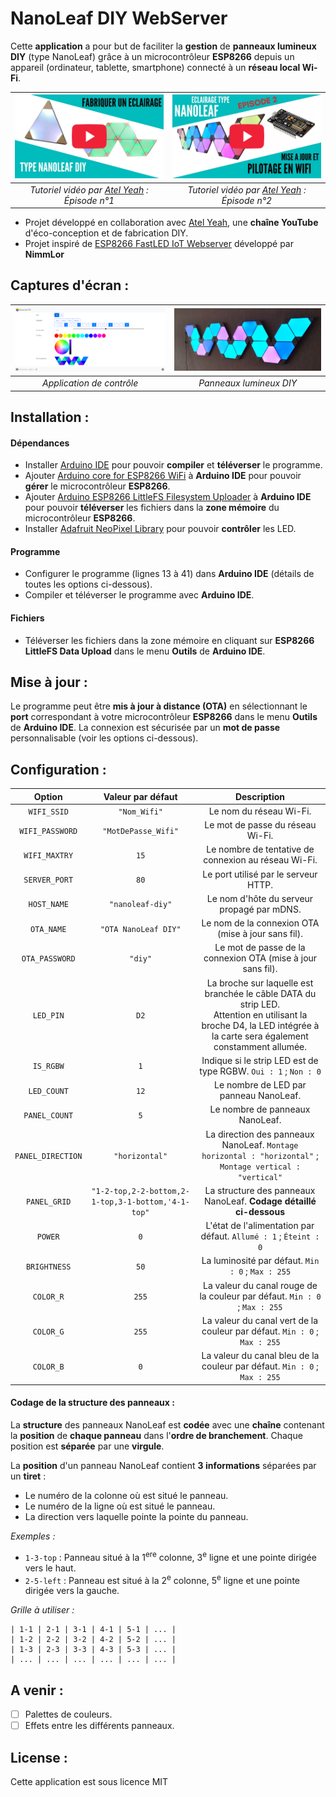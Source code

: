 # NanoLeaf DIY WebServer

Cette **application** a pour but de faciliter la **gestion** de **panneaux lumineux DIY** (type NanoLeaf) grâce à un microcontrôleur **ESP8266** depuis un appareil (ordinateur, tablette, smartphone) connecté à un **réseau local Wi-Fi**.

| [![NanoLeaf DIY #1](./doc/thumbnail-video1.png)](https://www.youtube.com/watch?v=Diy4EA5iPeo) | [![NanoLeaf DIY #2](./doc/thumbnail-video2.png)](https://www.youtube.com/watch?v=Diy4EA5iPeo) |
| :---: | :---: |
| *Tutoriel vidéo par [Atel Yeah](https://www.youtube.com/channel/UCkJ7AFKJVCajGVOGWAORAlA) : Épisode n°1* | *Tutoriel vidéo par [Atel Yeah](https://www.youtube.com/channel/UCkJ7AFKJVCajGVOGWAORAlA) : Épisode n°2* |

- Projet développé en collaboration avec [Atel Yeah](https://www.youtube.com/channel/UCkJ7AFKJVCajGVOGWAORAlA), une **chaîne YouTube** d'éco-conception et de fabrication DIY.
- Projet inspiré de [ESP8266 FastLED IoT Webserver](https://github.com/NimmLor/esp8266-fastled-iot-webserver) développé par **NimmLor**

## Captures d'écran :

| ![NanoLeaf DIY WebServer](./doc/screenshot-desktop.png) | ![NanoLeaf DIY Panels](./doc/panels.png) |
| :---: | :---: |
| *Application de contrôle* | *Panneaux lumineux DIY* |

## Installation :

#### Dépendances

- Installer [Arduino IDE](https://www.arduino.cc/en/Main/Software) pour pouvoir **compiler** et **téléverser** le programme.
- Ajouter [Arduino core for ESP8266 WiFi](https://github.com/esp8266/Arduino) à **Arduino IDE** pour pouvoir **gérer** le microcontrôleur **ESP8266**.
- Ajouter [Arduino ESP8266 LittleFS Filesystem Uploader](https://github.com/earlephilhower/arduino-esp8266littlefs-plugin) à **Arduino IDE** pour pouvoir **téléverser** les fichiers dans la **zone mémoire** du microcontrôleur **ESP8266**.
- Installer [Adafruit NeoPixel Library](https://github.com/adafruit/Adafruit_NeoPixel) pour pouvoir **contrôler** les LED.

#### Programme

- Configurer le programme (lignes 13 à 41) dans **Arduino IDE** (détails de toutes les options ci-dessous).
- Compiler et téléverser le programme avec **Arduino IDE**.

#### Fichiers

- Téléverser les fichiers dans la zone mémoire en cliquant sur **ESP8266 LittleFS Data Upload** dans le menu **Outils** de **Arduino IDE**.

## Mise à jour :

Le programme peut être **mis à jour à distance (OTA)** en sélectionnant le **port** correspondant à votre microcontrôleur **ESP8266** dans le menu **Outils** de **Arduino IDE**. La connexion est sécurisée par un **mot de passe** personnalisable (voir les options ci-dessous).

## Configuration :

| Option					  | Valeur par défaut    | Description |
| :---------------: | :------------------: | :---------: |
| `WIFI_SSID` 		  | `"Nom_Wifi"` 				 | Le nom du réseau Wi-Fi. |
| `WIFI_PASSWORD`   | `"MotDePasse_Wifi"`  | Le mot de passe du réseau Wi-Fi. |
| `WIFI_MAXTRY` 	  | `15` 								 | Le nombre de tentative de connexion au réseau Wi-Fi. |
| `SERVER_PORT` 	  | `80` 								 | Le port utilisé par le serveur HTTP. |
| `HOST_NAME` 		  | `"nanoleaf-diy"` 		 | Le nom d'hôte du serveur propagé par mDNS. |
| `OTA_NAME`        | `"OTA NanoLeaf DIY"` | Le nom de la connexion OTA (mise à jour sans fil). |
| `OTA_PASSWORD`    | `"diy"`              | Le mot de passe de la connexion OTA (mise à jour sans fil). |
| `LED_PIN` 			  | `D2` 								 | La broche sur laquelle est branchée le câble DATA du strip LED.<br />Attention en utilisant la broche D4, la LED intégrée à la carte sera également constamment allumée. |
| `IS_RGBW` 			  | `1` 								 | Indique si le strip LED est de type RGBW. `Oui : 1` ; `Non : 0` |
| `LED_COUNT` 		  | `12` 								 | Le nombre de LED par panneau NanoLeaf. |
| `PANEL_COUNT` 	  | `5` 								 | Le nombre de panneaux NanoLeaf. |
| `PANEL_DIRECTION` | `"horizontal"`       | La direction des panneaux NanoLeaf. `Montage horizontal : "horizontal"` ; `Montage vertical : "vertical"` |
| `PANEL_GRID` | `"1-2-top,2-2-bottom,2-1-top,3-1-bottom,'4-1-top"` | La structure des panneaux NanoLeaf. **Codage détaillé ci-dessous** |
| `POWER` 				  | `0`                  | L'état de l'alimentation par défaut. `Allumé : 1` ; `Éteint : 0` |
| `BRIGHTNESS` 		  | `50` 								 | La luminosité par défaut. `Min : 0` ; `Max : 255` |
| `COLOR_R` 			  | `255` 							 | La valeur du canal rouge de la couleur par défaut. `Min : 0` ; `Max : 255` |
| `COLOR_G` 			  | `255` 							 | La valeur du canal vert de la couleur par défaut. `Min : 0` ; `Max : 255` |
| `COLOR_B` 			  | `0` 								 | La valeur du canal bleu de la couleur par défaut. `Min : 0` ; `Max : 255` |

#### Codage de la structure des panneaux :

La **structure** des panneaux NanoLeaf est **codée** avec une **chaîne** contenant la **position** de **chaque panneau** dans l'**ordre de branchement**. Chaque position est **séparée** par une **virgule**.

La **position** d'un panneau NanoLeaf contient **3 informations** séparées par un **tiret** :
- Le numéro de la colonne où est situé le panneau.
- Le numéro de la ligne où est situé le panneau.
- La direction vers laquelle pointe la pointe du panneau.

*Exemples :*
- `1-3-top` : Panneau situé à la 1<sup>ere</sup> colonne, 3<sup>e</sup> ligne et une pointe dirigée vers le haut.
- `2-5-left` : Panneau est situé à la 2<sup>e</sup> colonne, 5<sup>e</sup> ligne et une pointe dirigée vers la gauche.

*Grille à utiliser :*
```
| 1-1 | 2-1 | 3-1 | 4-1 | 5-1 | ... |
| 1-2 | 2-2 | 3-2 | 4-2 | 5-2 | ... |
| 1-3 | 2-3 | 3-3 | 4-3 | 5-3 | ... |
| ... | ... | ... | ... | ... | ... |
```

## A venir :

- [ ] Palettes de couleurs.
- [ ] Effets entre les différents panneaux.

## License :

Cette application est sous licence MIT
